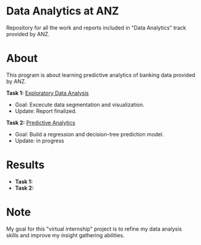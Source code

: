 # Data Analytics at ANZ
Repository for all the work and reports included in "Data Analytics" track provided by ANZ.

# About
This program is about learning predictive analytics of banking data provided by ANZ.
 
**Task 1:**
[Exploratory Data Analysis](https://github.com/Madhav-Somanath/DataAnalytics-ANZ/blob/master/ExploratoryDataAnalysis.ipynb)
- Goal: Excecute data segmentation and visualization.
- Update: Report finalized.

**Task 2:**
[Predictive Analytics](/https://github.com/Madhav-Somanath/DataAnalytics-ANZ/blob/master/PredictiveAnalytics.ipynb)
- Goal: Build a regression and decision-tree prediction model.
- Update: in progress

# Results

- **Task 1:**
- **Task 2:**

# Note
My goal for this "virtual internship" project is to refine my data analysis skills and improve my insight gathering abilities.

